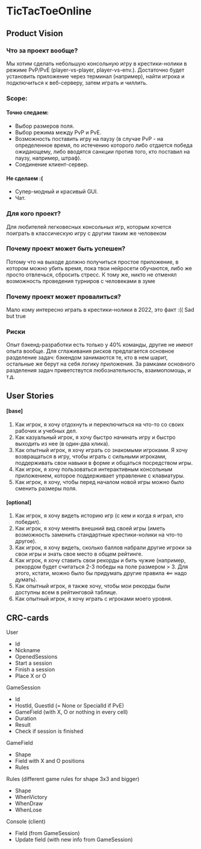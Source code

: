# TicTacToeOnline

## Product Vision
### Что за проект вообще?
Мы хотим сделать небольшую консольную игру в крестики-нолики в режиме PvP/PvE (player-vs-player, player-vs-env.). Достаточно будет установить приложение через терминал (например), найти игрока и подключиться к веб-серверу, затем играть и чиллить.

### Scope:
#### Точно следаем:
* Выбор размеров поля.
* Выбор режима между PvP и PvE.
* Возможность поставить игру на паузу (в случае PvP - на определенное время, по истечению которого либо отдается победа ожидающему, либо вводятся санкции против того, кто поставил на паузу, например, штраф).
* Соединение клиент-сервер.

#### Не сделаем :(
* Супер-модный и красивый GUI.
* Чат.

### Для кого проект?
Для любителей легковесных консольных игр, которым хочется поиграть в классическую игру с другим таким же человеком

### Почему проект может быть успешен?
Потому что на выходе должно получиться простое приложение, в котором можно убить время, пока твои нейросети обучаются, либо же просто отвлечься, сбросить стресс. К тому же, никто не отменял возможность проведения турниров с человеками в зуме

### Почему проект может провалиться?
Мало кому интересно играть в крестики-нолики в 2022, это факт :(( Sad but true

### Риски
Опыт бэкенд-разработки есть только у 40% команды, другие не имеют опыта вообще. Для сглаживания рисков предлагается основное разделение задач: бэкендом занимаются те, кто в нем шарит, остальные же берут на себя логику приложения. За рамками основного разделения задач приветствутся любознательность, взаимопомощь, и т.д. 

## User Stories
#### [base]
1. Как игрок, я хочу отдохнуть и переключиться на что-то со своих рабочих и учебных дел.
2. Как казуальный игрок, я хочу быстро начинать игру и быстро выходить из нее (в один-два клика).
3. Как опытный игрок, я хочу играть со знакомыми игроками. Я хочу возвращаться в игру, чтобы играть с сильными игроками, поддерживать свои навыки в форме и общаться посредством игры.
4. Как игрок, я хочу пользоваться интерактивным консольным приложением, которое поддерживает управление с клавиатуры.
5. Как игрок, я хочу, чтобы перед началом новой игры можно было сменить размеры поля.

#### [optional]
1. Как игрок, я хочу видеть историю игр (с кем и когда я играл, кто победил).
2. Как игрок, я хочу менять внешний вид своей игры (иметь возможность заменить стандартные крестики-нолики на что-то другое).
3. Как игрок, я хочу видеть, сколько баллов набрали другие игроки за свои игры и знать свое место в общем рейтинге.
4. Как игрок, я хочу ставить свои рекорды и бить чужие (например, рекордом будет считаться 2-3 победы на поле размером > 3. Для этого, кстати, можно было бы придумать другие правила <== надо думать).
5. Как опытный игрок, я также хочу, чтобы мои рекорды были доступны всем в рейтинговой таблице.
6. Как опытный игрок, я хочу играть с игроками моего уровня.


## CRC-cards
User
- Id
- Nickname
- OpenedSessions
- Start a session
- Finish a session
- Place X or O

GameSession
- Id
- HostId, GuestId (= None or SpecialId if PvE)
- GameField (with X, O or nothing in every cell)
- Duration
- Result
- Check if session is finished

GameField
- Shape
- Field with X and O positions
- Rules

Rules (different game rules for shape 3x3 and bigger)
- Shape
- WhenVictory
- WhenDraw
- WhenLose

Console (client)
- Field (from GameSession)
- Update field (with new info from GameSession)

